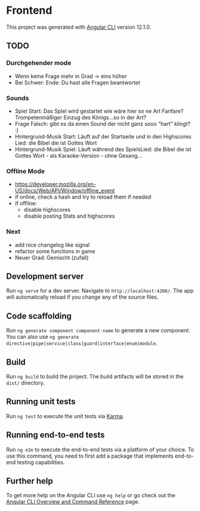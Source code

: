 # Frontend

This project was generated with [Angular CLI](https://github.com/angular/angular-cli) version 12.1.0.

## TODO

### Durchgehender mode

- Wenn keine Frage mehr in Grad -> eins höher
- Bei Schwer: Ende: Du hast alle Fragen beantwortet

### Sounds

- Spiel Start: Das Spiel wird gestartet wie wäre hier so ne Art Fanfare? Trompetenmäßiger Einzug des Königs…so in der Art?
- Frage Falsch: gibt es da einen Sound der nicht ganz sooo "hart" klingt? :)
- Hintergrund-Musik Start: Läuft auf der Startseite und in den Highscores	Lied: die Bibel die ist Gottes Wort
- Hintergrund-Musik Spiel: Läuft während des SpielsLied: die Bibel die ist Gottes Wort - als Karaoke-Version - ohne Gesang…

### Offline Mode

- https://developer.mozilla.org/en-US/docs/Web/API/Window/offline_event
- if online, check a hash and try to reload them if needed
- if offline:
  - disable highscores
  - disable posting Stats and highscores

### Next

- add nice changelog like signal
- refactor some functions in game
- Neuer Grad: Gemischt (zufall)

## Development server

Run `ng serve` for a dev server. Navigate to `http://localhost:4200/`. The app will automatically reload if you change any of the source files.

## Code scaffolding

Run `ng generate component component-name` to generate a new component. You can also use `ng generate directive|pipe|service|class|guard|interface|enum|module`.

## Build

Run `ng build` to build the project. The build artifacts will be stored in the `dist/` directory.

## Running unit tests

Run `ng test` to execute the unit tests via [Karma](https://karma-runner.github.io).

## Running end-to-end tests

Run `ng e2e` to execute the end-to-end tests via a platform of your choice. To use this command, you need to first add a package that implements end-to-end testing capabilities.

## Further help

To get more help on the Angular CLI use `ng help` or go check out the [Angular CLI Overview and Command Reference](https://angular.io/cli) page.
